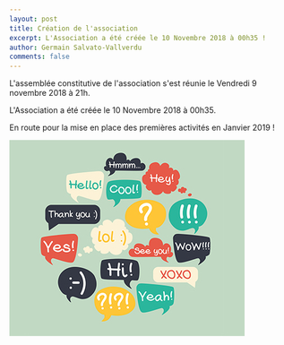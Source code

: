 ```yaml
---
layout: post
title: Création de l'association
excerpt: L'Association a été créée le 10 Novembre 2018 à 00h35 !
author: Germain Salvato-Vallverdu
comments: false
---
```


L'assemblée constitutive de l'association s'est réunie le Vendredi 9 novembre
2018 à 21h.

L'Association a été créée le 10 Novembre 2018 à 00h35.

En route pour la mise en place des premières activités en Janvier 2019 !

![langues](/assets/img/langues.jpg)
